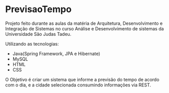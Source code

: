 # PrevisaoTempo
Projeto feito durante as aulas da matéria de Arquitetura, Desenvolvimento e Integração de Sistemas 
no curso Análise e Desenvolvimento de sistemas  da Universidade São Judas Tadeu.

Utilizando as tecnologias:
- Java(Spring Framework, JPA e Hibernate)
- MySQL
- HTML
- CSS

O Objetivo é criar um sistema que informe a previsão do tempo de acordo com o dia, e a cidade selecionada consumindo informações via 
REST.
